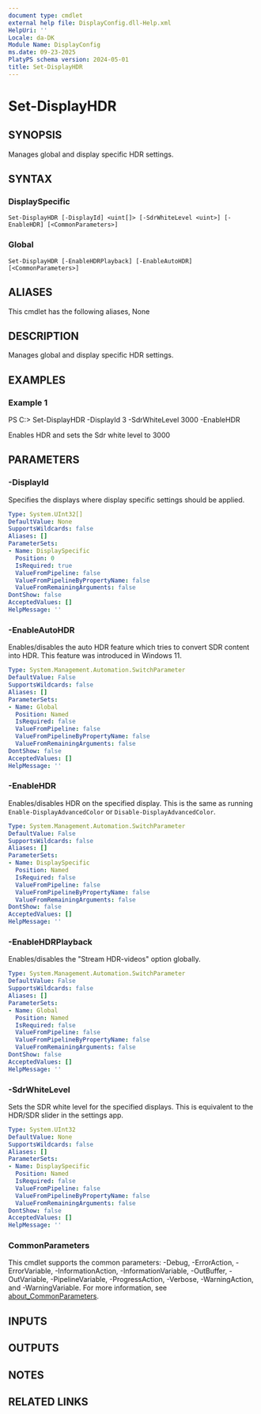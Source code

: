 ```yaml
---
document type: cmdlet
external help file: DisplayConfig.dll-Help.xml
HelpUri: ''
Locale: da-DK
Module Name: DisplayConfig
ms.date: 09-23-2025
PlatyPS schema version: 2024-05-01
title: Set-DisplayHDR
---
```


# Set-DisplayHDR

## SYNOPSIS

Manages global and display specific HDR settings.

## SYNTAX

### DisplaySpecific

```
Set-DisplayHDR [-DisplayId] <uint[]> [-SdrWhiteLevel <uint>] [-EnableHDR] [<CommonParameters>]
```

### Global

```
Set-DisplayHDR [-EnableHDRPlayback] [-EnableAutoHDR] [<CommonParameters>]
```

## ALIASES

This cmdlet has the following aliases,
  None

## DESCRIPTION

Manages global and display specific HDR settings.

## EXAMPLES

### Example 1

PS C:\> Set-DisplayHDR -DisplayId 3 -SdrWhiteLevel 3000 -EnableHDR

Enables HDR and sets the Sdr white level to 3000

## PARAMETERS

### -DisplayId

Specifies the displays where display specific settings should be applied.

```yaml
Type: System.UInt32[]
DefaultValue: None
SupportsWildcards: false
Aliases: []
ParameterSets:
- Name: DisplaySpecific
  Position: 0
  IsRequired: true
  ValueFromPipeline: false
  ValueFromPipelineByPropertyName: false
  ValueFromRemainingArguments: false
DontShow: false
AcceptedValues: []
HelpMessage: ''
```

### -EnableAutoHDR

Enables/disables the auto HDR feature which tries to convert SDR content into HDR.
This feature was introduced in Windows 11.

```yaml
Type: System.Management.Automation.SwitchParameter
DefaultValue: False
SupportsWildcards: false
Aliases: []
ParameterSets:
- Name: Global
  Position: Named
  IsRequired: false
  ValueFromPipeline: false
  ValueFromPipelineByPropertyName: false
  ValueFromRemainingArguments: false
DontShow: false
AcceptedValues: []
HelpMessage: ''
```

### -EnableHDR

Enables/disables HDR on the specified display.
This is the same as running `Enable-DisplayAdvancedColor` or `Disable-DisplayAdvancedColor`.

```yaml
Type: System.Management.Automation.SwitchParameter
DefaultValue: False
SupportsWildcards: false
Aliases: []
ParameterSets:
- Name: DisplaySpecific
  Position: Named
  IsRequired: false
  ValueFromPipeline: false
  ValueFromPipelineByPropertyName: false
  ValueFromRemainingArguments: false
DontShow: false
AcceptedValues: []
HelpMessage: ''
```

### -EnableHDRPlayback

Enables/disables the "Stream HDR-videos" option globally.

```yaml
Type: System.Management.Automation.SwitchParameter
DefaultValue: False
SupportsWildcards: false
Aliases: []
ParameterSets:
- Name: Global
  Position: Named
  IsRequired: false
  ValueFromPipeline: false
  ValueFromPipelineByPropertyName: false
  ValueFromRemainingArguments: false
DontShow: false
AcceptedValues: []
HelpMessage: ''
```

### -SdrWhiteLevel

Sets the SDR white level for the specified displays.
This is equivalent to the HDR/SDR slider in the settings app.

```yaml
Type: System.UInt32
DefaultValue: None
SupportsWildcards: false
Aliases: []
ParameterSets:
- Name: DisplaySpecific
  Position: Named
  IsRequired: false
  ValueFromPipeline: false
  ValueFromPipelineByPropertyName: false
  ValueFromRemainingArguments: false
DontShow: false
AcceptedValues: []
HelpMessage: ''
```

### CommonParameters

This cmdlet supports the common parameters: -Debug, -ErrorAction, -ErrorVariable,
-InformationAction, -InformationVariable, -OutBuffer, -OutVariable, -PipelineVariable,
-ProgressAction, -Verbose, -WarningAction, and -WarningVariable. For more information, see
[about_CommonParameters](https://go.microsoft.com/fwlink/?LinkID=113216).

## INPUTS

## OUTPUTS





## NOTES




## RELATED LINKS



